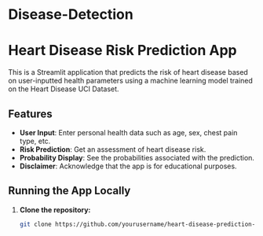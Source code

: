 # Disease-Detection

# Heart Disease Risk Prediction App

This is a Streamlit application that predicts the risk of heart disease based on user-inputted health parameters using a machine learning model trained on the Heart Disease UCI Dataset.

## Features

- **User Input**: Enter personal health data such as age, sex, chest pain type, etc.
- **Risk Prediction**: Get an assessment of heart disease risk.
- **Probability Display**: See the probabilities associated with the prediction.
- **Disclaimer**: Acknowledge that the app is for educational purposes.

## Running the App Locally

1. **Clone the repository:**

   ```bash
   git clone https://github.com/yourusername/heart-disease-prediction-app.git
